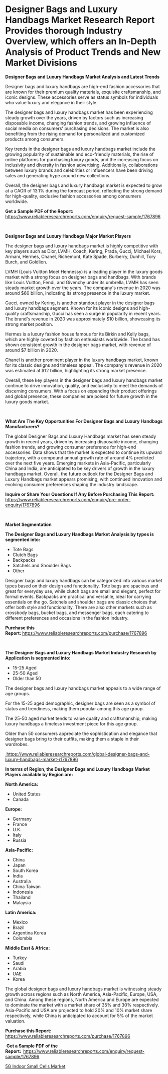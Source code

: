 <p><h1>Designer Bags and Luxury Handbags Market Research Report Provides thorough Industry Overview, which offers an In-Depth Analysis of Product Trends and New Market Divisions</h1></p><p><strong>Designer Bags and Luxury Handbags Market Analysis and Latest Trends</strong></p>
<p><p>Designer bags and luxury handbags are high-end fashion accessories that are known for their premium quality materials, exquisite craftsmanship, and iconic designs. These accessories serve as status symbols for individuals who value luxury and elegance in their style.</p><p>The designer bags and luxury handbags market has been experiencing steady growth over the years, driven by factors such as increasing disposable income, changing fashion trends, and growing influence of social media on consumers' purchasing decisions. The market is also benefiting from the rising demand for personalized and customized products among consumers.</p><p>Key trends in the designer bags and luxury handbags market include the growing popularity of sustainable and eco-friendly materials, the rise of online platforms for purchasing luxury goods, and the increasing focus on inclusivity and diversity in fashion advertising. Additionally, collaborations between luxury brands and celebrities or influencers have been driving sales and generating hype around new collections.</p><p>Overall, the designer bags and luxury handbags market is expected to grow at a CAGR of 13.1% during the forecast period, reflecting the strong demand for high-quality, exclusive fashion accessories among consumers worldwide.</p></p>
<p><strong>Get a Sample PDF of the Report:&nbsp;</strong> <a href="https://www.reliableresearchreports.com/enquiry/request-sample/1767896">https://www.reliableresearchreports.com/enquiry/request-sample/1767896</a></p>
<p>&nbsp;</p>
<p><strong>Designer Bags and Luxury Handbags Major Market Players</strong></p>
<p><p>The designer bags and luxury handbags market is highly competitive with key players such as Dior, LVMH, Coach, Kering, Prada, Gucci, Michael Kors, Armani, Hermes, Chanel, Richemont, Kate Spade, Burberry, Dunhill, Tory Burch, and Goldlion. </p><p>LVMH (Louis Vuitton Moet Hennessy) is a leading player in the luxury goods market with a strong focus on designer bags and handbags. With brands like Louis Vuitton, Fendi, and Givenchy under its umbrella, LVMH has seen steady market growth over the years. The company's revenue in 2020 was around $60 billion, indicating its strong presence in the luxury market.</p><p>Gucci, owned by Kering, is another standout player in the designer bags and luxury handbags segment. Known for its iconic designs and high-quality craftsmanship, Gucci has seen a surge in popularity in recent years. The brand's revenue in 2020 was approximately $10 billion, showcasing its strong market position.</p><p>Hermes is a luxury fashion house famous for its Birkin and Kelly bags, which are highly coveted by fashion enthusiasts worldwide. The brand has shown consistent growth in the designer bags market, with revenue of around $7 billion in 2020.</p><p>Chanel is another prominent player in the luxury handbags market, known for its classic designs and timeless appeal. The company's revenue in 2020 was estimated at $12 billion, highlighting its strong market presence.</p><p>Overall, these key players in the designer bags and luxury handbags market continue to drive innovation, quality, and exclusivity to meet the demands of discerning consumers. With a focus on expanding their product offerings and global presence, these companies are poised for future growth in the luxury goods market.</p></p>
<p>&nbsp;</p>
<p><strong>What Are The Key Opportunities For Designer Bags and Luxury Handbags Manufacturers?</strong></p>
<p><p>The global Designer Bags and Luxury Handbags market has seen steady growth in recent years, driven by increasing disposable income, changing fashion trends, and growing consumer preference for high-end accessories. Data shows that the market is expected to continue its upward trajectory, with a compound annual growth rate of around 4% predicted over the next five years. Emerging markets in Asia-Pacific, particularly China and India, are anticipated to be key drivers of growth in the luxury handbags market. Overall, the future outlook for the Designer Bags and Luxury Handbags market appears promising, with continued innovation and evolving consumer preferences shaping the industry landscape.</p></p>
<p><strong>Inquire or Share Your Questions If Any Before Purchasing This Report:</strong> <a href="https://www.reliableresearchreports.com/enquiry/pre-order-enquiry/1767896">https://www.reliableresearchreports.com/enquiry/pre-order-enquiry/1767896</a></p>
<p>&nbsp;</p>
<p><strong>Market Segmentation</strong></p>
<p><strong>The Designer Bags and Luxury Handbags Market Analysis by types is segmented into:</strong></p>
<p><ul><li>Tote Bags</li><li>Clutch Bags</li><li>Backpacks</li><li>Satchels and Shoulder Bags</li><li>Other</li></ul></p>
<p><p>Designer bags and luxury handbags can be categorized into various market types based on their design and functionality. Tote bags are spacious and great for everyday use, while clutch bags are small and elegant, perfect for formal events. Backpacks are practical and versatile, ideal for carrying essentials on the go. Satchels and shoulder bags are classic choices that offer both style and functionality. There are also other markets such as crossbody bags, bucket bags, and messenger bags, each catering to different preferences and occasions in the fashion industry.</p></p>
<p><strong>Purchase this Report:&nbsp;</strong><a href="https://www.reliableresearchreports.com/purchase/1767896">https://www.reliableresearchreports.com/purchase/1767896</a></p>
<p>&nbsp;</p>
<p><strong>The Designer Bags and Luxury Handbags Market Industry Research by Application is segmented into:</strong></p>
<p><ul><li>15-25 Aged</li><li>25-50 Aged</li><li>Older than 50</li></ul></p>
<p><p>The designer bags and luxury handbags market appeals to a wide range of age groups. </p><p>For the 15-25 aged demographic, designer bags are seen as a symbol of status and trendiness, making them popular among this age group. </p><p>The 25-50 aged market tends to value quality and craftsmanship, making luxury handbags a timeless investment piece for this age group. </p><p>Older than 50 consumers appreciate the sophistication and elegance that designer bags bring to their outfits, making them a staple in their wardrobes.</p></p>
<p><a href="https://www.reliableresearchreports.com/global-designer-bags-and-luxury-handbags-market-r1767896">&nbsp;https://www.reliableresearchreports.com/global-designer-bags-and-luxury-handbags-market-r1767896</a></p>
<p><strong>In terms of Region, the Designer Bags and Luxury Handbags Market Players available by Region are:</strong></p>
<p>
    <p> <strong> North America: </strong>
        <ul>
            <li>United States</li>
            <li>Canada</li>
        </ul>
        </p> 
    <p> <strong> Europe: </strong>
        <ul>
            <li>Germany</li>
            <li>France</li>
            <li>U.K.</li>
            <li>Italy</li>
            <li>Russia</li>
        </ul>
        </p> 
    <p> <strong> Asia-Pacific: </strong>
        <ul>
            <li>China</li>
            <li>Japan</li>
            <li>South Korea</li>
            <li>India</li>
            <li>Australia</li>
            <li>China Taiwan</li>
            <li>Indonesia</li>
            <li>Thailand</li>
            <li>Malaysia</li>
        </ul>
        </p> 
    <p> <strong> Latin America: </strong>
        <ul>
            <li>Mexico</li>
            <li>Brazil</li>
            <li>Argentina Korea</li>
            <li>Colombia</li>
        </ul>
        </p> 
    <p> <strong> Middle East & Africa: </strong>
        <ul>
            <li>Turkey</li>
            <li>Saudi</li>
            <li>Arabia</li>
            <li>UAE</li>
            <li>Korea</li>
        </ul>
    </p>
    </p>
<p><p>The global designer bags and luxury handbags market is witnessing steady growth across regions such as North America, Asia-Pacific, Europe, USA, and China. Among these regions, North America and Europe are expected to dominate the market with a market share of 35% and 30% respectively. Asia-Pacific and USA are projected to hold 20% and 10% market share respectively, while China is anticipated to account for 5% of the market valuation.</p></p>
<p><strong>Purchase this Report: </strong><a href="https://www.reliableresearchreports.com/purchase/1767896">https://www.reliableresearchreports.com/purchase/1767896</a></p>
<p>&nbsp;<strong>Get a Sample PDF of the Report:&nbsp;&nbsp;</strong><a href="https://www.reliableresearchreports.com/enquiry/request-sample/1767896">https://www.reliableresearchreports.com/enquiry/request-sample/1767896</a></p>
<p><strong></strong></p>
<p><p><a href="https://medium.com/@edwinmurray1960/5g-indoor-small-cells-market-analysis-report-global-insights-by-region-type-sub-6ghz-mmwave-ded2d188edb6">5G Indoor Small Cells Market</a></p></p>